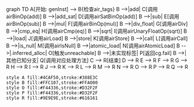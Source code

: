 graph TD
    A[开始: genInst] --> B{检查air_tags}
    B -->|add| C[调用airBinOp(add)]
    B -->|add_sat| D[调用airSatBinOp(add)]
    B -->|sub| E[调用airBinOp(sub)]
    B -->|mul| F[调用airBinOp(mul)]
    B -->|div_float| G[调用airDiv]
    B -->|cmp_eq| H[调用airCmp(eq)]
    B -->|sqrt| I[调用airUnaryFloatOp(sqrt)]
    B -->|load| J[调用airLoad]
    B -->|store| K[调用airStore]
    B -->|call| L[调用airCall]
    B -->|is_null| M[调用airIsNull]
    B -->|atomic_load| N[调用airAtomicLoad]
    B -->|.inferred_alloc| O[触发unreachable]
    B -->|未实现标签| P[返回cg.fail]
    B -->|其他已知分支| Q[调用对应处理方法]
    C --> R[结束]
    D --> R
    E --> R
    F --> R
    G --> R
    H --> R
    I --> R
    J --> R
    K --> R
    L --> R
    M --> R
    N --> R
    O --> R
    P --> R
    Q --> R

    style A fill:#4CAF50,stroke:#388E3C
    style B fill:#FFC107,stroke:#FFA000
    style O fill:#F44336,stroke:#D32F2F
    style P fill:#F44336,stroke:#D32F2F
    style R fill:#9E9E9E,stroke:#616161
